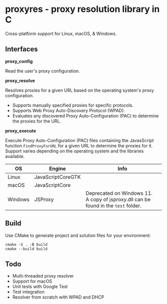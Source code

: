 # proxyres - proxy resolution library in C

Cross-platform support for Linux, macOS, & Windows.

## Interfaces

**proxy_config**

Read the user's proxy configuration.

**proxy_resolve**

Resolves proxies for a given URL based on the operating system's proxy configuration.

* Supports manually specified proxies for specific protocols.
* Supports Web Proxy Auto-Discovery Protocol (WPAD).
* Evaluates any discovered Proxy Auto-Configuration (PAC) to determine the proxies for the URL.

**proxy_execute**

Execute Proxy Auto-Configuration (PAC) files containing the JavasScript function `FindProxyForURL` for a given URL to determine the proxies for it. Support varies depending on the operating system and the libraries available.

|OS|Engine|Info|
|-|-|-|
|Linux|JavaScriptCoreGTK||
|macOS|JavaScriptCore||
|Windows|JSProxy|Deprecated on Windows 11.<br>A copy of jsproxy.dll can be found in the `test` folder.|

## Build

Use CMake to generate project and solution files for your environment:

```
cmake -S . -B build
cmake --build build
```

## Todo

* Multi-threaded proxy resolver
* Support for macOS
* Unit tests with Google Test
* Test integration
* Resolver from scratch with WPAD and DHCP
